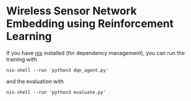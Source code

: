# Wireless Sensor Network Embedding using Reinforcement Learning

If you have [nix](https://nixos.org/nix/) installed (for dependency management), you can run the training with

```
nix-shell --run 'python3 dqn_agent.py'
```

and the evaluation with

```
nix-shell --run 'python3 evaluate.py'
```
